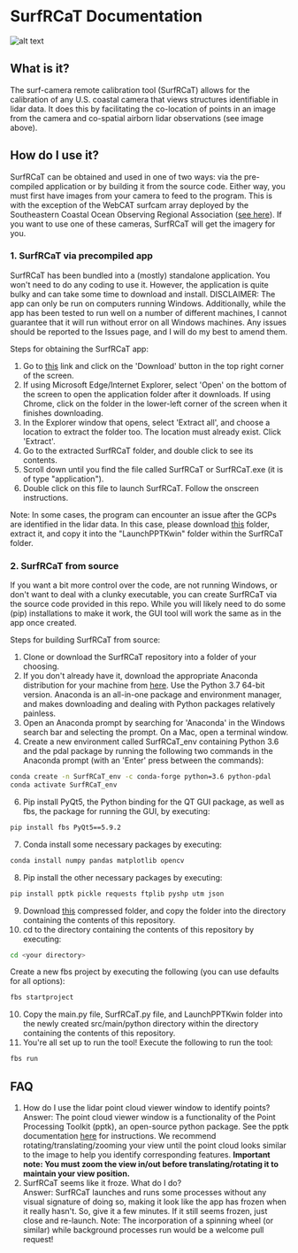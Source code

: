 # SurfRCaT Documentation

![alt text](https://github.com/conlin-matt/SurfRCaT/blob/master/SurfRCaT_PickGCPs.PNG)

## What is it?

The surf-camera remote calibration tool (SurfRCaT) allows for the calibration of any U.S. coastal camera that views structures identifiable in lidar data. It does this by facilitating the co-location of points in an image from the camera and co-spatial airborn lidar observations (see image above).

## How do I use it?

SurfRCaT can be obtained and used in one of two ways: via the pre-compiled application or by building it from the source code. Either way, you must first have images from your camera to feed to the program. This is with the exception of the WebCAT surfcam array deployed by the Southeastern Coastal Ocean Observing Regional Association ([see here](https://secoora.org/webcat/)). If you want to use one of these cameras, SurfRCaT will get the imagery for you. 

### 1. SurfRCaT via precompiled app

SurfRCaT has been bundled into a (mostly) standalone application. You won't need to do any coding to use it. However, the application is quite bulky and can take some time to download and install. DISCLAIMER: The app can only be run on computers running Windows. Additionally, while the app has been tested to run well on a number of different machines, I cannot guarantee that it will run without error on all Windows machines. Any issues should be reported to the Issues page, and I will do my best to amend them.

Steps for obtaining the SurfRCaT app:
1) Go to [this](https://drive.google.com/open?id=1os126s7bYrGzTo3P4jyUQcrrfWirl70l) link and click on the 'Download' button in the top right corner of the screen. 
2) If using Microsoft Edge/Internet Explorer, select 'Open' on the bottom of the screen to open the application folder after it downloads. If using Chrome, click on the folder in the lower-left corner of the screen when it finishes downloading.
3) In the Explorer window that opens, select 'Extract all', and choose a location to extract the folder too. The location must already exist. Click 'Extract'.
4) Go to the extracted SurfRCaT folder, and double click to see its contents.
5) Scroll down until you find the file called SurfRCaT or SurfRCaT.exe (it is of type "application").
6) Double click on this file to launch SurfRCaT. Follow the onscreen instructions. 

Note: In some cases, the program can encounter an issue after the GCPs are identified in the lidar data. In this case, please download [this](https://drive.google.com/open?id=1Pm4rXlXWJM-hBGHD12g2SBL67E5K2new) folder, extract it, and copy it into the "LaunchPPTKwin" folder within the SurfRCaT folder.

### 2. SurfRCaT from source

If you want a bit more control over the code, are not running Windows, or don't want to deal with a clunky executable, you can create SurfRCaT via the source code provided in this repo. While you will likely need to do some (pip) installations to make it work, the GUI tool will work the same as in the app once created. 

Steps for building SurfRCaT from source:
1) Clone or download the SurfRCaT repository into a folder of your choosing.
2) If you don't already have it, download the appropriate Anaconda distribution for your machine from [here](https://www.anaconda.com/distribution/). Use the Python 3.7 64-bit version. Anaconda is an all-in-one package and environment manager, and makes downloading and dealing with Python packages relatively painless.
3) Open an Anaconda prompt by searching for 'Anaconda' in the Windows search bar and selecting the prompt. On a Mac, open a terminal window.
4) Create a new environment called SurfRCaT_env containing Python 3.6 and the pdal package by running the following two commands in the Anaconda prompt (with an 'Enter' press between the commands):
```bash
conda create -n SurfRCaT_env -c conda-forge python=3.6 python-pdal
conda activate SurfRCaT_env
```
6) Pip install PyQt5, the Python binding for the QT GUI package, as well as fbs, the package for running the GUI, by executing:
```bash
pip install fbs PyQt5==5.9.2
```
7) Conda install some necessary packages by executing:
```bash
conda install numpy pandas matplotlib opencv
```
8) Pip install the other necessary packages by executing:
```bash
pip install pptk pickle requests ftplib pyshp utm json
```
9) Download [this](https://drive.google.com/open?id=1Pm4rXlXWJM-hBGHD12g2SBL67E5K2new) compressed folder, and copy the folder into the directory containing the contents of this repository.
9) cd to the directory containing the contents of this repository by executing:
```bash
cd <your directory>
```
Create a new fbs project by executing the following (you can use defaults for all options):
```bash
fbs startproject 
```
10) Copy the main.py file, SurfRCaT.py file, and LaunchPPTKwin folder into the newly created src/main/python directory within the directory containing the contents of this repository. 
11) You're all set up to run the tool! Execute the following to run the tool:
```bash
fbs run 
```

## FAQ
1) How do I use the lidar point cloud viewer window to identify points?    
Answer: The point cloud viewer window is a functionality of the Point Processing Toolkit (pptk), an open-source python package. See the pptk documentation [here](https://heremaps.github.io/pptk/viewer.html) for instructions. We recommend rotating/translating/zooming your view until the point cloud looks similar to the image to help you identify corresponding features. **Important note: You must zoom the view in/out before translating/rotating it to maintain your view position.**
2) SurfRCaT seems like it froze. What do I do?  
Answer: SurfRCaT launches and runs some processes without any visual signature of doing so, making it look like the app has frozen when it really hasn't. So, give it a few minutes. If it still seems frozen, just close and re-launch. Note: The incorporation of a spinning wheel (or similar) while background processes run would be a welcome pull request!

